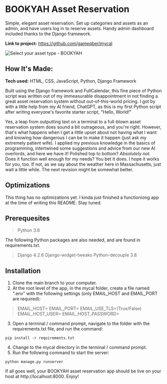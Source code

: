 # BOOKYAH Asset Reservation
Simple, elegant asset reservation. Set up categories and assets as an admin, and have users log in to reserve assets. Handy admin dashboard included thanks to the Django framework.

**Link to project:** https://github.com/gameqber/mycal

![Select your asset type - BOOKYAH](https://sineplay.com/wp-content/uploads/bookyah-type.png)

## How It's Made:

**Tech used:** HTML, CSS, JavaScript, Python, Django Framework

Built using the Django framework and FullCalendar, this fine piece of Python script was written out of my immeasurable disappointment in not finding a great asset reservation system without out-of-this-world pricing. I got by with a little help from my AI friend, ChatGPT, as this is my first Python script after writing everyone's favorite starter script, "Hello, World!"

Yes, a leap from outputting text on a terminal to a full-blown asset reservation system does sound a bit outrageous, and you're right. However, that's what happens when I get a little upset about not having what I want and knowing how dangerous I can be to make it happen (just ask my extremely patient wife). I applied my previous knowledge in the basics of programming, intertwined some suggestions and advice from our new AI overlords, and here we have it! Polished top to bottom? *Absolutely not.* Does it function well enough for my needs? You bet it does. I hope it works for you, too. If not, as we say about the weather here in Massachusetts, just wait a little while. The next revision might be somewhat better.

## Optimizations

This thing has no optimizations yet. I kinda just finished a functioniong app at the time of writing this README. Stay tuned.

## Prerequesites

> Python 3.8

The following Python packages are also needed, and are found in requirements.txt.
> Django 4.2.6
> Django-widget-tweaks
> Python-decouple 3.8

## Installation

1. Clone the main branch to your computer.
2. At the root level of the app, in the mycal folder, create a file named ".env" with the following settings (only EMAIL_HOST and EMAIL_PORT are required):
> EMAIL_HOST=
> EMAIL_PORT=
> EMAIL_USE_TLS=(True/False)
> EMAIL_HOST_USER=
> EMAIL_HOST_PASSWORD=
3. Open a terminal / command prompt, navigate to the folder with the requirements.txt file, and run the command:
```
pip install -r requirements.txt
```
4. Change to the mycal directory in the terminal / command prompt.
5. Run the following command to start the server:
```
python manage.py runserver
```

If all goes well, your BOOKYAH asset reservation app should be live on your host at http://localhost:8000. Enjoy!
